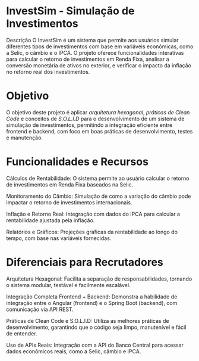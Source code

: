 # InvestSim - Simulação de Investimentos
Descrição
O InvestSim é um sistema que permite aos usuários simular diferentes tipos de investimentos com base em variáveis econômicas, como a Selic, o câmbio e o IPCA. O projeto oferece funcionalidades interativas para calcular o retorno de investimentos em Renda Fixa, analisar a conversão monetária de ativos no exterior, e verificar o impacto da inflação no retorno real dos investimentos.

# Objetivo
O objetivo deste projeto é aplicar *arquitetura hexagonal*, *práticas de Clean Code* e conceitos de *S.O.L.I.D* para o desenvolvimento de um sistema de simulação de investimentos, permitindo a integração eficiente entre frontend e backend, com foco em boas práticas de desenvolvimento, testes e manutenção.

<!-- # Funcionalidades
 Simulação de Renda Fixa: Calcula o retorno de investimentos indexados à Selic, como Tesouro Selic e CDBs.
Conversão Monetária: Calcula o impacto da variação cambial sobre investimentos no exterior.
Cálculo de Inflação: Integra dados do IPCA para avaliar o retorno real dos investimentos.
Gráficos e Relatórios: Exibe projeções de rentabilidade com base nas simulações feitas.

# Tecnologias Utilizadas
Backend:

Spring Boot: Framework para criação da API REST.
Spring Data JPA: Integração com o banco de dados PostgreSQL.
Flyway: Controle de versões do banco de dados, permitindo migrações fáceis e seguras.
API do Banco Central: Consumo de dados como Selic, dólar e IPCA para cálculos financeiros.

Frontend:
Angular: Desenvolvimento de dashboard interativo para visualização das simulações e gráficos.

Banco de Dados:
PostgreSQL: Banco de dados relacional para armazenamento das simulações e resultados.-->

# Funcionalidades e Recursos
Cálculos de Rentabilidade: O sistema permite ao usuário calcular o retorno de investimentos em Renda Fixa baseados na Selic.

Monitoramento do Câmbio: Simulação de como a variação do câmbio pode impactar o retorno de investimentos internacionais.

Inflação e Retorno Real: Integração com dados do IPCA para calcular a rentabilidade ajustada pela inflação.

Relatórios e Gráficos: Projeções gráficas da rentabilidade ao longo do tempo, com base nas variáveis fornecidas.

# Diferenciais para Recrutadores
Arquitetura Hexagonal: Facilita a separação de responsabilidades, tornando o sistema modular, testável e facilmente escalável.

Integração Completa Frontend + Backend: Demonstra a habilidade de integração entre o Angular (frontend) e o Spring Boot (backend), com comunicação via API REST.

Práticas de Clean Code e S.O.L.I.D: Utiliza as melhores práticas de desenvolvimento, garantindo que o código seja limpo, manutenível e fácil de entender.

Uso de APIs Reais: Integração com a API do Banco Central para acessar dados econômicos reais, como a Selic, câmbio e IPCA.
